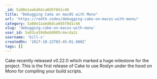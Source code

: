 ```yaml
---
_id: 5a88e1aabd6dca0d5f0d1c46
title: "Debugging Cake on macOS with Mono"
url: 'https://redth.codes/debugging-cake-on-macos-with-mono/'
category: 5a88e1aabd6dca0d5f0d1c46
slug: 'debugging-cake-on-macos-with-mono'
user_id: 5a83ce59d6eb0005c4ecda2c
username: 'bill-s'
createdOn: '2017-10-22T03:45:01.000Z'
tags: []
---
```


Cake recently released v0.22.0 which marked a huge milestone for the project. This is the first release of Cake to use Roslyn under the hood on Mono for compiling your build scripts. 
